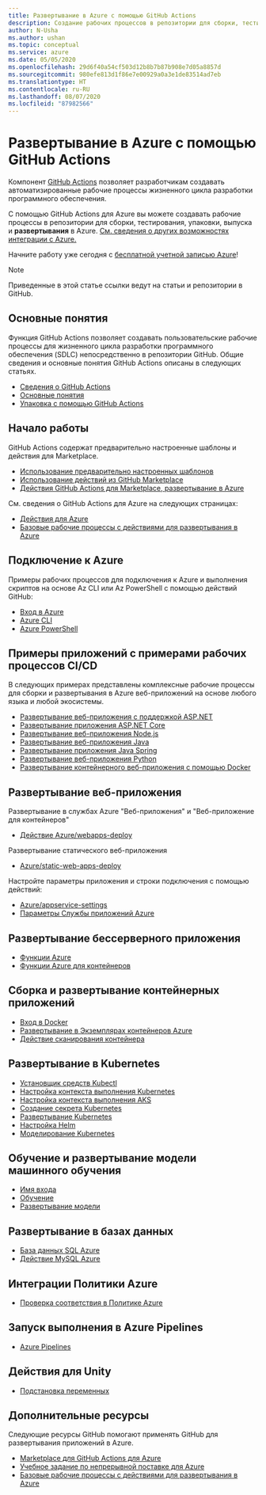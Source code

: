 ```yaml
---
title: Развертывание в Azure с помощью GitHub Actions
description: Создание рабочих процессов в репозитории для сборки, тестирования, упаковки, выпуска и развертывания в Azure.
author: N-Usha
ms.author: ushan
ms.topic: conceptual
ms.service: azure
ms.date: 05/05/2020
ms.openlocfilehash: 29d6f40a54cf503d12b8b7b87b908e7d05a8857d
ms.sourcegitcommit: 980efe813d1f86e7e00929a0a3e1de83514ad7eb
ms.translationtype: HT
ms.contentlocale: ru-RU
ms.lasthandoff: 08/07/2020
ms.locfileid: "87982566"
---
```

# <a name="deploy-to-azure-using-github-actions"></a>Развертывание в Azure с помощью GitHub Actions

Компонент [GitHub Actions](https://help.github.com/articles/about-github-actions) позволяет разработчикам создавать автоматизированные рабочие процессы жизненного цикла разработки программного обеспечения.  

С помощью GitHub Actions для Azure вы можете создавать рабочие процессы в репозитории для сборки, тестирования, упаковки, выпуска и **развертывания** в Azure. [См. сведения о других возможностях интеграции с Azure.](https://aka.ms/GitHubonAzure)

Начните работу уже сегодня с [бесплатной учетной записью Azure](https://azure.com/free/open-source)!

> [!NOTE]   
> Приведенные в этой статье ссылки ведут на статьи и репозитории в GitHub. 

## <a name="key-concepts"></a>Основные понятия

Функция GitHub Actions позволяет создавать пользовательские рабочие процессы для жизненного цикла разработки программного обеспечения (SDLC) непосредственно в репозитории GitHub. Общие сведения и основные понятия GitHub Actions описаны в следующих статьях. 

- [Сведения о GitHub Actions](https://help.github.com/actions/getting-started-with-github-actions/about-github-actions)
- [Основные понятия](https://help.github.com/actions/getting-started-with-github-actions/core-concepts-for-github-actions)
- [Упаковка с помощью GitHub Actions](https://help.github.com/en/actions/publishing-packages-with-github-actions/about-packaging-with-github-actions)

## <a name="get-started"></a>Начало работы 

GitHub Actions содержат предварительно настроенные шаблоны и действия для Marketplace. 

- [Использование предварительно настроенных шаблонов](https://help.github.com/actions/getting-started-with-github-actions/starting-with-preconfigured-workflow-templates)  
- [Использование действий из GitHub Marketplace](https://help.github.com/en/actions/getting-started-with-github-actions/using-actions-from-github-marketplace)  
- [Действия GitHub Actions для Marketplace, развертывание в Azure](https://github.com/marketplace?type=actions&query=Azure)  
  
См. сведения о GitHub Actions для Azure на следующих страницах: 
   
- [Действия для Azure](https://github.com/marketplace?query=Azure&type=actions)  
- [Базовые рабочие процессы с действиями для развертывания в Azure](https://github.com/Azure/actions-workflow-samples)


## <a name="connect-to-azure"></a>Подключение к Azure

Примеры рабочих процессов для подключения к Azure и выполнения скриптов на основе Az CLI или Az PowerShell с помощью действий GitHub:  

- [Вход в Azure](https://github.com/Azure/login)  
- [Azure CLI](https://github.com/Azure/CLI)
- [Azure PowerShell](https://github.com/Azure/powershell)


## <a name="sample-apps-with-cicd-workflow-samples"></a>Примеры приложений с примерами рабочих процессов CI/CD 

В следующих примерах представлены комплексные рабочие процессы для сборки и развертывания в Azure веб-приложений на основе любого языка и любой экосистемы. 

- [Развертывание веб-приложения с поддержкой ASP.NET](https://github.com/Azure-Samples/dotnet-sample)  
- [Развертывание приложения ASP.NET Core](https://github.com/Azure-Samples/dotnet_core_sample)  
- [Развертывание веб-приложения Node.js](https://github.com/Azure-Samples/node_express_app)  
- [Развертывание веб-приложения Java](https://github.com/Azure-Samples/java-spring-petclinic)  
- [Развертывание приложения Java Spring](https://github.com/Azure-Samples/Java-application-petstore-ee7)  
- [Развертывание веб-приложения Python](https://github.com/Azure-Samples/pythonSample_thecatsaidno)  
- [Развертывание контейнерного веб-приложения с помощью Docker](https://github.com/Azure-Samples/Node_express_container)


## <a name="deploy-a-web-app"></a>Развертывание веб-приложения

Развертывание в службах Azure "Веб-приложения" и "Веб-приложение для контейнеров"

- [Действие Azure/webapps-deploy](https://github.com/Azure/webapps-deploy)

Развертывание статического веб-приложения
- [Azure/static-web-apps-deploy](https://docs.microsoft.com/azure/static-web-apps/getting-started?tabs=angular)


Настройте параметры приложения и строки подключения с помощью действий:

- [Azure/appservice-settings](https://github.com/Azure/appservice-settings) 
- [Параметры Службы приложений Azure](https://github.com/Azure/appservice-settings)  

## <a name="deploy-a-serverless-app"></a>Развертывание бессерверного приложения

- [Функции Azure](https://github.com/Azure/functions-action)  
- [Функции Azure для контейнеров](https://github.com/Azure/webapps-container-deploy)  
 
## <a name="build-and-deploy-containerized-apps"></a>Сборка и развертывание контейнерных приложений

- [Вход в Docker](https://github.com/Azure/docker-login)  
- [Развертывание в Экземплярах контейнеров Azure](https://github.com/Azure/aci-deploy)
- [Действие сканирования контейнера](https://github.com/Azure/container-scan)

## <a name="deploy-to-kubernetes"></a>Развертывание в Kubernetes

- [Установщик средств Kubectl](https://github.com/Azure/setup-kubectl)  
- [Настройка контекста выполнения Kubernetes](https://github.com/Azure/k8s-set-context)  
- [Настройка контекста выполнения AKS](https://github.com/Azure/aks-set-context)  
- [Создание секрета Kubernetes](https://github.com/Azure/k8s-create-secret)  
- [Развертывание Kubernetes](https://github.com/Azure/k8s-deploy)  
- [Настройка Helm](https://github.com/Azure/setup-helm)  
- [Моделирование Kubernetes](https://github.com/Azure/k8s-bake)  

## <a name="train-and-deploy-a-machine-learning-model"></a>Обучение и развертывание модели машинного обучения 

- [Имя входа](https://github.com/Azure/aml-workspace) 
- [Обучение](https://github.com/Azure/aml-run)
- [Развертывание модели](https://github.com/Azure/aml-deploy)

## <a name="deploy-to-databases"></a>Развертывание в базах данных

- [База данных SQL Azure](https://github.com/Azure/sql-action)  
- [Действие MySQL Azure](https://github.com/Azure/mysql-action)  

## <a name="azure-policy-integrations"></a>Интеграции Политики Azure

- [Проверка соответствия в Политике Azure](https://github.com/Azure/policy-compliance-scan) 

## <a name="trigger-a-run-in-azure-pipelines"></a>Запуск выполнения в Azure Pipelines

- [Azure Pipelines](https://github.com/Azure/pipelines)  
 
## <a name="utility-actions"></a>Действия для Unity

- [Подстановка переменных](https://github.com/Microsoft/variable-substitution) 


## <a name="additional-resources"></a>Дополнительные ресурсы

Следующие ресурсы GitHub помогают применять GitHub для развертывания приложений в Azure.  

- [Marketplace для GitHub Actions для Azure](https://github.com/marketplace?query=Azure&type=actions)
- [Учебное задание по непрерывной поставке для Azure](https://lab.github.com/githubtraining/github-actions:-continuous-delivery-with-azure)
- [Базовые рабочие процессы с действиями для развертывания в Azure](https://github.com/Azure/actions-workflow-samples)
